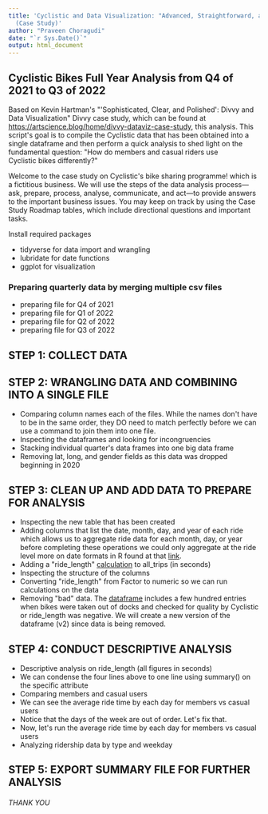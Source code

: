 ```yaml
---
title: 'Cyclistic and Data Visualization: "Advanced, Straightforward, and Peeled"
  (Case Study)'
author: "Praveen Choragudi"
date: "`r Sys.Date()`"
output: html_document
---
```

## Cyclistic Bikes Full Year Analysis from Q4 of 2021 to Q3 of 2022

Based on Kevin Hartman's "'Sophisticated, Clear, and Polished': Divvy and Data Visualization" Divvy case study, which can be found at https://artscience.blog/home/divvy-dataviz-case-study, this analysis. This script's goal is to compile the Cyclistic data that has been obtained into a single dataframe and then perform a quick analysis to shed light on the fundamental question: "How do members and casual riders use Cyclistic bikes differently?"

Welcome to the case study on Cyclistic's bike sharing programme! which is a fictitious business. We will use the steps of the data analysis process—ask, prepare, process, analyse, communicate, and act—to provide answers to the important business issues. You may keep on track by using the Case Study Roadmap tables, which include directional questions and important tasks.

Install required packages
* tidyverse for data import and wrangling
* lubridate for date functions
* ggplot for visualization

### Preparing quarterly data by merging multiple csv files 

* preparing file for Q4 of 2021
* preparing file for Q1 of 2022
* preparing file for Q2 of 2022
* preparing file for Q3 of 2022

## STEP 1: COLLECT DATA



## STEP 2: WRANGLING DATA AND COMBINING INTO A SINGLE FILE

* Comparing column names each of the files. While the names don't have to be in the same order, they DO need to match perfectly before we can use a command to join them into one file.
* Inspecting the dataframes and looking for incongruencies
* Stacking individual quarter's data frames into one big data frame
* Removing lat, long, and gender fields as this data was dropped beginning in 2020

## STEP 3: CLEAN UP AND ADD DATA TO PREPARE FOR ANALYSIS

* Inspecting the new table that has been created
* Adding columns that list the date, month, day, and year of each ride which allows us to aggregate ride data for each month, day, or year before completing these operations we could only aggregate at the ride level more on date formats in R found at that [link](https://www.statmethods.net/input/dates.html).
* Adding a "ride_length" [calculation](https://stat.ethz.ch/R-manual/R-devel/library/base/html/difftime.html) to all_trips (in seconds) 
* Inspecting the structure of the columns
* Converting "ride_length" from Factor to numeric so we can run calculations on the data
* Removing "bad" data. The [dataframe](https://www.datasciencemadesimple.com/delete-or-drop-rows-in-r-with-conditions-2/) includes a few hundred entries when bikes were taken out of docks and checked for quality by Cyclistic or ride_length was negative. We will create a new version of the dataframe (v2) since data is being removed.


## STEP 4: CONDUCT DESCRIPTIVE ANALYSIS

* Descriptive analysis on ride_length (all figures in seconds)
* We can condense the four lines above to one line using summary() on the specific attribute
* Comparing members and casual users
* We can see the average ride time by each day for members vs casual users
* Notice that the days of the week are out of order. Let's fix that.
* Now, let's run the average ride time by each day for members vs casual users
* Analyzing ridership data by type and weekday


## STEP 5: EXPORT SUMMARY FILE FOR FURTHER ANALYSIS


###### THANK YOU 
